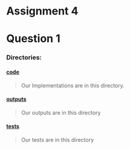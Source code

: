 # Assignment 4
# Question 1
### Directories:
#### [code](https://github.com/smh997/Intro-Artificial-Intelligence-Assignments/tree/master/Assignment4/code)

> Our Implementations are in this directory.

#### [outputs](https://github.com/smh997/Intro-Artificial-Intelligence-Assignments/tree/master/Assignment4/output)

> Our outputs are in this directory

#### [tests](https://github.com/smh997/Intro-Artificial-Intelligence-Assignments/tree/master/Assignment4/tests)

> Our tests are in this directory

